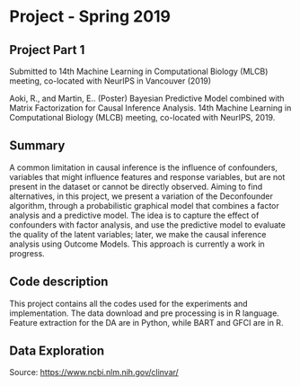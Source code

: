 # Project - Spring 2019

## Project Part 1 

Submitted to 14th Machine Learning in Computational Biology (MLCB) meeting, co-located with NeurIPS in Vancouver (2019)

Aoki, R., and Martin, E.. (Poster) Bayesian Predictive Model combined with Matrix Factorization for Causal Inference Analysis. 14th Machine Learning in Computational Biology (MLCB) meeting, co-located with NeurIPS, 2019.

## Summary 

A common limitation in causal inference is the influence of confounders, variables that might influence features and response variables, but are not present in the dataset or cannot be directly observed. Aiming to find alternatives, in this project, we present a variation of the Deconfounder algorithm, through a probabilistic graphical model that combines a factor analysis and a predictive model. The idea is to capture the effect of confounders with factor analysis, and use the predictive model to evaluate the quality of the latent variables; later, we make the causal inference analysis using Outcome Models. This approach is currently a work in progress.

## Code description 

This project contains all the codes used for the experiments and implementation. 
The data download and pre processing is in R language. Feature extraction for the DA are in Python, while BART and GFCI are in R. 

## Data Exploration 

Source: https://www.ncbi.nlm.nih.gov/clinvar/
